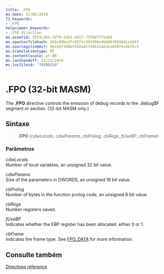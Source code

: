 ```yaml
---
title: .FPO
ms.date: 11/05/2019
f1_keywords:
- .FPO
helpviewer_keywords:
- .FPO directive
ms.assetid: 35f4cd61-32f9-4262-b657-73f04f775d09
ms.openlocfilehash: 650c69be17c9271c343360edbb90f093841a1047
ms.sourcegitcommit: 9ee5df398bfd30a42739632de3e165874cb675c3
ms.translationtype: MT
ms.contentlocale: pt-BR
ms.lasthandoff: 11/22/2019
ms.locfileid: "74398250"
---
```

# <a name="fpo-32-bit-masm"></a>.FPO (32-bit MASM)

The **.FPO** directive controls the emission of debug records to the .debug$F segment or section. (32-bit MASM only.)

## <a name="syntax"></a>Sintaxe

> **.FPO** (*cdwLocals*, *cdwParams*, *cbProlog*, *cbRegs*, *fUseBP*, *cbFrame*)

### <a name="parameters"></a>Parâmetros

*cdwLocals*\
Number of local variables, an unsigned 32 bit value.

*cdwParams*\
Size of the parameters in DWORDS, an unsigned 16 bit value.

*cbProlog*\
Number of bytes in the function prolog code, an unsigned 8 bit value.

*cbRegs*\
Number registers saved.

*fUseBP*\
Indicates whether the EBP register has been allocated. either 0 or 1.

*cbFrame*\
Indicates the frame type.  See [FPO_DATA](/windows/win32/api/winnt/ns-winnt-fpo_data) for more information.

## <a name="see-also"></a>Consulte também

[Directives reference](directives-reference.md)
